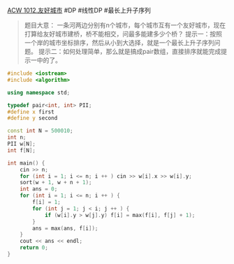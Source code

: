 [ACW 1012.友好城市](https://www.acwing.com/problem/content/1014/)
#DP #线性DP #最长上升子序列 
>题目大意：
>	一条河两边分别有n个城市，每个城市互有一个友好城市，现在打算给友好城市建桥，桥不能相交，问最多能建多少个桥？
>提示一：按照一个岸的城市坐标排序，然后从小到大选择，就是一个最长上升子序列问题。
>提示二：如何处理简单，那么就是搞成pair数组，直接排序就能完成提示一中的了。

~~~c++
#include <iostream>
#include <algorithm>

using namespace std; 

typedef pair<int, int> PII; 
#define x first 
#define y second

const int N = 500010; 
int n; 
PII w[N];
int f[N];

int main() {
    cin >> n; 
    for (int i = 1; i <= n; i ++ ) cin >> w[i].x >> w[i].y;
    sort(w + 1, w + n + 1);
    int ans = 0; 
    for (int i = 1; i <= n; i ++ ) {
        f[i] = 1; 
        for (int j = 1; j < i; j ++ ) {
            if (w[i].y > w[j].y) f[i] = max(f[i], f[j] + 1); 
        }
        ans = max(ans, f[i]); 
    }
    cout << ans << endl;
    return 0; 
}
~~~

